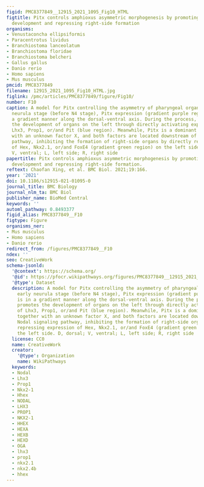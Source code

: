 ```yaml
---
figid: PMC8377849__12915_2021_1095_Fig10_HTML
figtitle: Pitx controls amphioxus asymmetric morphogenesis by promoting left-side
  development and repressing right-side formation
organisms:
- Venustaconcha ellipsiformis
- Paracentrotus lividus
- Branchiostoma lanceolatum
- Branchiostoma floridae
- Branchiostoma belcheri
- Gallus gallus
- Danio rerio
- Homo sapiens
- Mus musculus
pmcid: PMC8377849
filename: 12915_2021_1095_Fig10_HTML.jpg
figlink: /pmc/articles/PMC8377849/figure/Fig10/
number: F10
caption: A model for Pitx controlling the asymmetry of pharyngeal organs. At early
  neurula stage (before N4 stage), Pitx expression (gradient purple region) is in
  a gradient manner along the dorsal-ventral axis. During the process, Pitx promotes
  the development of organs on the left through directly activating expression of
  Lhx3, Prop1, or/and Pit (blue region). Meanwhile, Pitx is a dominant factor together
  with an unknown factor X, and both factors are located downstream of Nodal signaling
  pathway, inhibiting the formation of right-side organs by directly repressing expression
  of Hex, Nkx2.1, or/and FoxE4 (gradient green region) on the left side. D, dorsal;
  V, ventral; L, left side; R, right side
papertitle: Pitx controls amphioxus asymmetric morphogenesis by promoting left-side
  development and repressing right-side formation.
reftext: Chaofan Xing, et al. BMC Biol. 2021;19:166.
year: '2021'
doi: 10.1186/s12915-021-01095-0
journal_title: BMC Biology
journal_nlm_ta: BMC Biol
publisher_name: BioMed Central
keywords: ''
automl_pathway: 0.8493377
figid_alias: PMC8377849__F10
figtype: Figure
organisms_ner:
- Mus musculus
- Homo sapiens
- Danio rerio
redirect_from: /figures/PMC8377849__F10
ndex: ''
seo: CreativeWork
schema-jsonld:
  '@context': https://schema.org/
  '@id': https://pfocr.wikipathways.org/figures/PMC8377849__12915_2021_1095_Fig10_HTML.html
  '@type': Dataset
  description: A model for Pitx controlling the asymmetry of pharyngeal organs. At
    early neurula stage (before N4 stage), Pitx expression (gradient purple region)
    is in a gradient manner along the dorsal-ventral axis. During the process, Pitx
    promotes the development of organs on the left through directly activating expression
    of Lhx3, Prop1, or/and Pit (blue region). Meanwhile, Pitx is a dominant factor
    together with an unknown factor X, and both factors are located downstream of
    Nodal signaling pathway, inhibiting the formation of right-side organs by directly
    repressing expression of Hex, Nkx2.1, or/and FoxE4 (gradient green region) on
    the left side. D, dorsal; V, ventral; L, left side; R, right side
  license: CC0
  name: CreativeWork
  creator:
    '@type': Organization
    name: WikiPathways
  keywords:
  - Nodal
  - Lhx3
  - Prop1
  - Nkx2-1
  - Hhex
  - NODAL
  - LHX3
  - PROP1
  - NKX2-1
  - HHEX
  - HEXA
  - HEXB
  - HEXD
  - OGA
  - lhx3
  - prop1
  - nkx2.1
  - nkx2.4b
  - hhex
---
```

